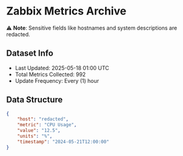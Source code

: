 # Zabbix Metrics Archive

⚠️ **Note**: Sensitive fields like hostnames and system descriptions are redacted.

## Dataset Info
- Last Updated: 2025-05-18 01:00 UTC
- Total Metrics Collected: 992
- Update Frequency: Every (1) hour

## Data Structure
```json
{
    "host": "redacted",
    "metric": "CPU Usage",
    "value": "12.5",
    "units": "%",
    "timestamp": "2024-05-21T12:00:00"
}
```
